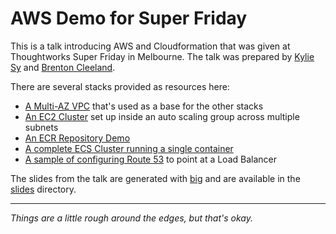 # AWS Demo for Super Friday

This is a talk introducing AWS and Cloudformation that was given at Thoughtworks Super Friday in Melbourne. The talk was prepared by [Kylie Sy](https://github.com/kksy) and [Brenton Cleeland](https://github.com/sesh).

There are several stacks provided as resources here:

- [A Multi-AZ VPC](templates/0001-multi-az-vpc.yaml) that's used as a base for the other stacks
- [An EC2 Cluster](templates/0003-ec2-cluster.yaml) set up inside an auto scaling group across multiple subnets
- [An ECR Repository Demo](templates/0004-ecr-repository.yaml)
- [A complete ECS Cluster running a single container](templates/0005-ecs-cluster.yaml)
- [A sample of configuring Route 53](templates/0006-route-53.yaml) to point at a Load Balancer

The slides from the talk are generated with [big](https://github.com/tmcw/big) and are available in the [slides](slides) directory.

---

_Things are a little rough around the edges, but that's okay._
